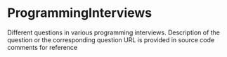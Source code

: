 # ProgrammingInterviews
Different questions in various programming interviews. Description of the question or the corresponding question URL is provided in source code comments for reference 
